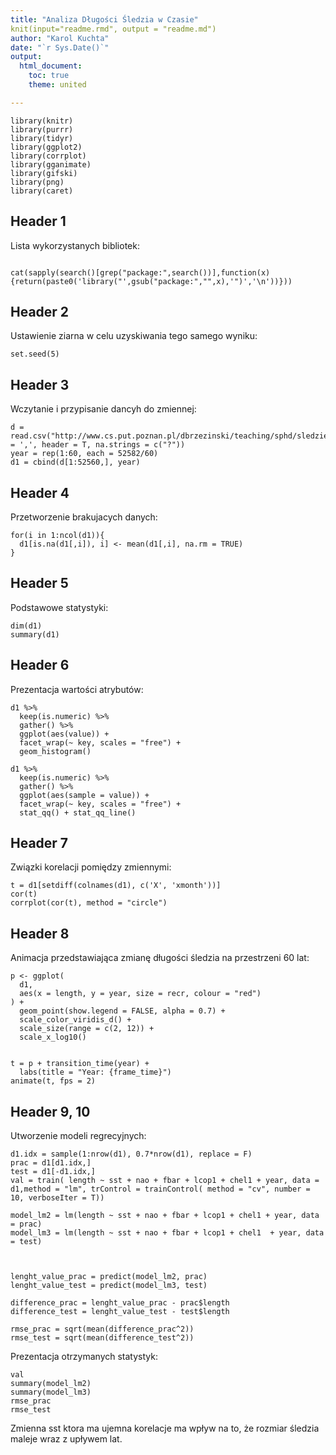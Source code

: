 ```yaml
---
title: "Analiza Długości Śledzia w Czasie"
knit(input="readme.rmd", output = "readme.md")
author: "Karol Kuchta"
date: "`r Sys.Date()`"
output:
  html_document:
    toc: true
    theme: united

---
```



```{r}
library(knitr)
library(purrr)
library(tidyr)
library(ggplot2)
library(corrplot)
library(gganimate)
library(gifski)
library(png)
library(caret)
```

Header 1
------------------------------
Lista wykorzystanych bibliotek:

```{r}

cat(sapply(search()[grep("package:",search())],function(x){return(paste0('library("',gsub("package:","",x),'")','\n'))}))
```

Header 2
------------------------------
Ustawienie ziarna w celu uzyskiwania tego samego wyniku:

```{r}
set.seed(5)
```

Header 3
------------------------------
Wczytanie i przypisanie dancyh do zmiennej:

```{r}
d = read.csv("http://www.cs.put.poznan.pl/dbrzezinski/teaching/sphd/sledzie.csv",sep = ',', header = T, na.strings = c("?"))
year = rep(1:60, each = 52582/60)
d1 = cbind(d[1:52560,], year)
```

Header 4
------------------------------
Przetworzenie brakujacych danych:

```{r}
for(i in 1:ncol(d1)){
  d1[is.na(d1[,i]), i] <- mean(d1[,i], na.rm = TRUE)
}
```

Header 5
------------------------------
Podstawowe statystyki:

```{r}
dim(d1)
summary(d1)
```

Header 6
------------------------------
Prezentacja wartości atrybutów:

```{r}
d1 %>%
  keep(is.numeric) %>% 
  gather() %>% 
  ggplot(aes(value)) +
  facet_wrap(~ key, scales = "free") +
  geom_histogram()

d1 %>%
  keep(is.numeric) %>% 
  gather() %>% 
  ggplot(aes(sample = value)) +
  facet_wrap(~ key, scales = "free") +
  stat_qq() + stat_qq_line()
```

Header 7
------------------------------
Związki korelacji pomiędzy zmiennymi:

```{r}
t = d1[setdiff(colnames(d1), c('X', 'xmonth'))]
cor(t)
corrplot(cor(t), method = "circle")
```

Header 8
------------------------------
Animacja przedstawiająca zmianę długości śledzia na przestrzeni 60 lat:

```{r}
p <- ggplot(
  d1, 
  aes(x = length, y = year, size = recr, colour = "red")
) +
  geom_point(show.legend = FALSE, alpha = 0.7) +
  scale_color_viridis_d() +
  scale_size(range = c(2, 12)) +
  scale_x_log10() 


t = p + transition_time(year) +
  labs(title = "Year: {frame_time}")
animate(t, fps = 2)
```

Header 9, 10
------------------------------
Utworzenie modeli regrecyjnych:

```{r}
d1.idx = sample(1:nrow(d1), 0.7*nrow(d1), replace = F)
prac = d1[d1.idx,]
test = d1[-d1.idx,]
val = train( length ~ sst + nao + fbar + lcop1 + chel1 + year, data = d1,method = "lm", trControl = trainControl( method = "cv", number = 10, verboseIter = T))

model_lm2 = lm(length ~ sst + nao + fbar + lcop1 + chel1 + year, data = prac)
model_lm3 = lm(length ~ sst + nao + fbar + lcop1 + chel1  + year, data = test)



lenght_value_prac = predict(model_lm2, prac)
lenght_value_test = predict(model_lm3, test)

difference_prac = lenght_value_prac - prac$length
difference_test = lenght_value_test - test$length

rmse_prac = sqrt(mean(difference_prac^2))
rmse_test = sqrt(mean(difference_test^2))
```

Prezentacja otrzymanych statystyk: 

```{r}
val
summary(model_lm2)
summary(model_lm3)
rmse_prac
rmse_test
```

Zmienna sst ktora ma ujemna korelacje ma wpływ na to, że rozmiar śledzia maleje wraz z upływem lat.